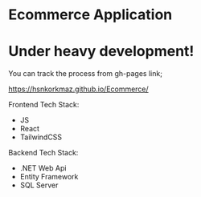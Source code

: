 # Ecommerce Application

# Under heavy development!

You can track the process from gh-pages link;

https://hsnkorkmaz.github.io/Ecommerce/

Frontend Tech Stack:
- JS
- React
- TailwindCSS

Backend Tech Stack:
- .NET Web Api
- Entity Framework
- SQL Server